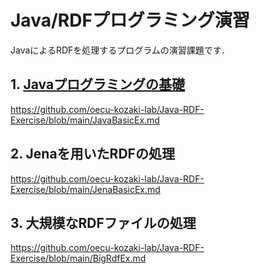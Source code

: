 # Java/RDFプログラミング演習
JavaによるRDFを処理するプログラムの演習課題です．

## 1. [Javaプログラミングの基礎](JavaBasicEx.md)
https://github.com/oecu-kozaki-lab/Java-RDF-Exercise/blob/main/JavaBasicEx.md

## 2. Jenaを用いたRDFの処理
https://github.com/oecu-kozaki-lab/Java-RDF-Exercise/blob/main/JenaBasicEx.md

## 3. 大規模なRDFファイルの処理
https://github.com/oecu-kozaki-lab/Java-RDF-Exercise/blob/main/BigRdfEx.md


